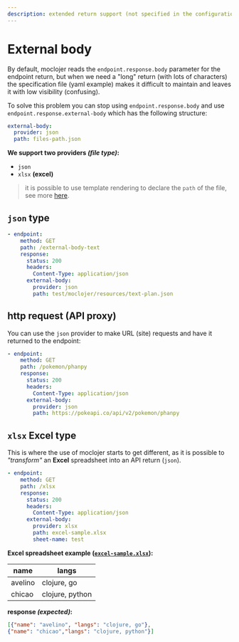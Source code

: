 ```yaml
---
description: extended return support (not specified in the configuration file)
---
```


# External body

By default, moclojer reads the `endpoint.response.body` parameter for the endpoint return, but when we need a "long" return (with lots of characters) the specification file (yaml example) makes it difficult to maintain and leaves it with low visibility (confusing).

To solve this problem you can stop using `endpoint.response.body` and use `endpoint.response.external-body` which has the following structure:

```yaml
external-body:
  provider: json
  path: files-path.json
```

**We support two providers _(file type)_:**

* `json`
* `xlsx` **(excel)**

> it is possible to use template rendering to declare the `path` of the file, see more [here](template.md).

## `json` type

```yaml
- endpoint:
    method: GET
    path: /external-body-text
    response:
      status: 200
      headers:
        Content-Type: application/json
      external-body:
        provider: json
        path: test/moclojer/resources/text-plan.json
```

## http request (API proxy)

You can use the `json` provider to make URL (site) requests and have it returned to the endpoint:

```yaml
- endpoint:
    method: GET
    path: /pokemon/phanpy
    response:
      status: 200
      headers:
        Content-Type: application/json
      external-body:
        provider: json
        path: https://pokeapi.co/api/v2/pokemon/phanpy
```

## `xlsx` Excel type

This is where the use of moclojer starts to get different, as it is possible to _"transform"_ an **Excel** spreadsheet into an API return (`json`).

```yaml
- endpoint:
    method: GET
    path: /xlsx
    response:
      status: 200
      headers:
        Content-Type: application/json
      external-body:
        provider: xlsx
        path: excel-sample.xlsx
        sheet-name: test
```

**Excel spreadsheet example ([`excel-sample.xlsx`](https://github.com/moclojer/moclojer/blob/main/test/moclojer/resources/excel-sample.xlsx)):**

name | langs
-- | --
avelino | clojure, go
chicao | clojure, python

**response _(expected)_:**

```json
[{"name": "avelino", "langs": "clojure, go"},
{"name": "chicao","langs": "clojure, python"}]
```

